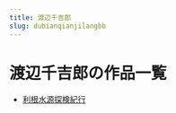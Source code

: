 ```yaml
---
title: 渡辺千吉郎
slug: dubianqianjilangbb
---
```


# 渡辺千吉郎の作品一覧

- [利根水源探検紀行](ligenshuiyuantanjianjixing77)
